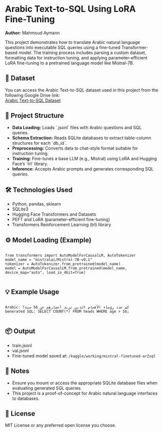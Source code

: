 <!DOCTYPE html>
<html lang="en">
<head>
  <meta charset="UTF-8">
  
</head>
<body>

  <h1>Arabic Text-to-SQL Using LoRA Fine-Tuning</h1>

  <p><strong>Author:</strong> Mahmoud Aymann</p>

  <p>
    This project demonstrates how to translate Arabic natural language questions into executable SQL queries using a fine-tuned Transformer-based model. The training process includes parsing a custom dataset, formatting data for instruction tuning, and applying parameter-efficient LoRA fine-tuning to a pretrained language model like Mistral-7B.
  </p>

  <h2>🔗 Dataset</h2>
  <p>
    You can access the Arabic Text-to-SQL dataset used in this project from the following Google Drive link:<br>
    <a href="https://drive.google.com/drive/folders/1FlxJI3wPp9W5V_Bl8vc8-wdkfi9pS-qt?usp=sharing" target="_blank">
      Arabic Text-to-SQL Dataset
    </a>
  </p>

  <h2>📁 Project Structure</h2>
  <ul>
    <li><strong>Data Loading:</strong> Loads `.jsonl` files with Arabic questions and SQL queries.</li>
    <li><strong>Schema Extraction:</strong> Reads SQLite databases to extract table-column structures for each `db_id`.</li>
    <li><strong>Preprocessing:</strong> Converts data to chat-style format suitable for instruction tuning.</li>
    <li><strong>Training:</strong> Fine-tunes a base LLM (e.g., Mistral) using LoRA and Hugging Face’s `trl` library.</li>
    <li><strong>Inference:</strong> Accepts Arabic prompts and generates corresponding SQL queries.</li>
  </ul>

  <h2>🛠️ Technologies Used</h2>
  <ul>
    <li>Python, pandas, sklearn</li>
    <li>SQLite3</li>
    <li>Hugging Face Transformers and Datasets</li>
    <li>PEFT and LoRA (parameter-efficient fine-tuning)</li>
    <li>Transformers Reinforcement Learning (trl) library</li>
  </ul>

  <h2>⚙️ Model Loading (Example)</h2>
  <pre><code>
from transformers import AutoModelForCausalLM, AutoTokenizer
model_name = "mistralai/Mistral-7B-v0.1"
tokenizer = AutoTokenizer.from_pretrained(model_name)
model = AutoModelForCausalLM.from_pretrained(model_name, device_map="auto", load_in_4bit=True)
  </code></pre>

  <h2>💡 Example Usage</h2>
  <pre><code>
Arabic: كم عدد رؤساء الأقسام الذين تزيد أعمارهم عن 56 سنة؟
Generated SQL: SELECT COUNT(*) FROM heads WHERE age &gt; 56;
  </code></pre>

  <h2>📦 Output</h2>
  <ul>
    <li>train.jsonl</li>
    <li>val.jsonl</li>
    <li>Fine-tuned model saved at: <code>/kaggle/working/mistral-finetuned-ar2sql</code></li>
  </ul>

  <h2>📌 Notes</h2>
  <ul>
    <li>Ensure you mount or access the appropriate SQLite database files when evaluating generated SQL queries.</li>
    <li>This project is a proof-of-concept for Arabic natural language interfaces to databases.</li>
  </ul>

  <h2>📜 License</h2>
  <p>MIT License or any preferred open license you choose.</p>

</body>
</html>
